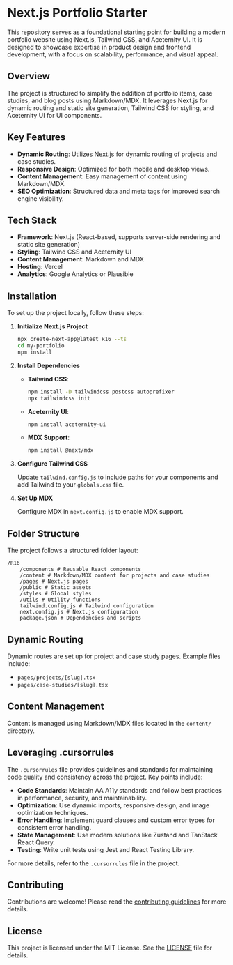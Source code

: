 # Next.js Portfolio Starter

This repository serves as a foundational starting point for building a modern portfolio website using Next.js, Tailwind CSS, and Aceternity UI. It is designed to showcase expertise in product design and frontend development, with a focus on scalability, performance, and visual appeal.

## Overview

The project is structured to simplify the addition of portfolio items, case studies, and blog posts using Markdown/MDX. It leverages Next.js for dynamic routing and static site generation, Tailwind CSS for styling, and Aceternity UI for UI components.

## Key Features

- **Dynamic Routing**: Utilizes Next.js for dynamic routing of projects and case studies.
- **Responsive Design**: Optimized for both mobile and desktop views.
- **Content Management**: Easy management of content using Markdown/MDX.
- **SEO Optimization**: Structured data and meta tags for improved search engine visibility.

## Tech Stack

- **Framework**: Next.js (React-based, supports server-side rendering and static site generation)
- **Styling**: Tailwind CSS and Aceternity UI
- **Content Management**: Markdown and MDX
- **Hosting**: Vercel
- **Analytics**: Google Analytics or Plausible

## Installation

To set up the project locally, follow these steps:

1. **Initialize Next.js Project**

   ```bash
   npx create-next-app@latest R16 --ts
   cd my-portfolio
   npm install
   ```

2. **Install Dependencies**

   - **Tailwind CSS**:

     ```bash
     npm install -D tailwindcss postcss autoprefixer
     npx tailwindcss init
     ```

   - **Aceternity UI**:

     ```bash
     npm install aceternity-ui
     ```

   - **MDX Support**:

     ```bash
     npm install @next/mdx
     ```

3. **Configure Tailwind CSS**

   Update `tailwind.config.js` to include paths for your components and add Tailwind to your `globals.css` file.

4. **Set Up MDX**

   Configure MDX in `next.config.js` to enable MDX support.

## Folder Structure

The project follows a structured folder layout:

```
/R16
    /components # Reusable React components
    /content # Markdown/MDX content for projects and case studies
    /pages # Next.js pages
    /public # Static assets
    /styles # Global styles
    /utils # Utility functions
    tailwind.config.js # Tailwind configuration
    next.config.js # Next.js configuration
    package.json # Dependencies and scripts
```

## Dynamic Routing

Dynamic routes are set up for project and case study pages. Example files include:

- `pages/projects/[slug].tsx`
- `pages/case-studies/[slug].tsx`

## Content Management

Content is managed using Markdown/MDX files located in the `content/` directory.

## Leveraging .cursorrules

The `.cursorrules` file provides guidelines and standards for maintaining code quality and consistency across the project. Key points include:

- **Code Standards**: Maintain AA A11y standards and follow best practices in performance, security, and maintainability.
- **Optimization**: Use dynamic imports, responsive design, and image optimization techniques.
- **Error Handling**: Implement guard clauses and custom error types for consistent error handling.
- **State Management**: Use modern solutions like Zustand and TanStack React Query.
- **Testing**: Write unit tests using Jest and React Testing Library.

For more details, refer to the `.cursorrules` file in the project.

## Contributing

Contributions are welcome! Please read the [contributing guidelines](CONTRIBUTING.md) for more details.

## License

This project is licensed under the MIT License. See the [LICENSE](LICENSE) file for details.
